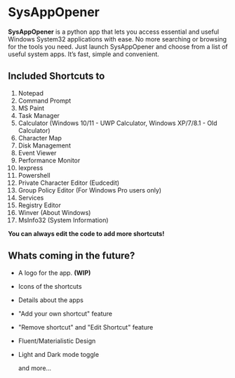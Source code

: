 # SysAppOpener
**SysAppOpener** is a python app that lets you access essential and useful Windows System32 applications with ease. No more searching or browsing for the tools you need. Just launch SysAppOpener and choose from a list of useful system apps. It’s fast, simple and convenient.

## Included Shortcuts to  
1. Notepad
2. Command Prompt
3. MS Paint
4. Task Manager
5. Calculator (Windows 10/11 - UWP Calculator, Windows XP/7/8.1 - Old Calculator)
6. Character Map
7. Disk Management
8. Event Viewer
9. Performance Monitor
 10. Iexpress
11. Powershell
12. Private Character Editor (Eudcedit)
13. Group Policy Editor (For Windows Pro users only)
14. Services
15. Registry Editor
16. Winver (About Windows)
17. MsInfo32 (System Information)

**You can always edit the code to add more shortcuts!**

## Whats coming in the future?
- A logo for the app. **(WIP)**
- Icons of the shortcuts
- Details about the apps
- "Add your own shortcut" feature
- "Remove shortcut" and "Edit Shortcut" feature
- Fluent/Materialistic Design
- Light and Dark mode toggle

  and more...

